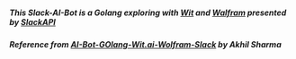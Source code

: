 ##### This Slack-AI-Bot is a Golang exploring with [Wit](http://wit.ai) and [Walfram](http://developer.wolframalpha.com/) presented by [SlackAPI](https://api.slack.com/apps)
#####  Reference from [AI-Bot-GOlang-Wit.ai-Wolfram-Slack](https://github.com/AkhilSharma90/AI-Bot-GOlang-Wit.ai-Wolfram-Slack) by Akhil Sharma


